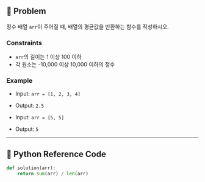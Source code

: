 ## 🧠 Problem
정수 배열 `arr`이 주어질 때, 배열의 평균값을 반환하는 함수를 작성하시오.

### Constraints
- `arr`의 길이는 1 이상 100 이하
- 각 원소는 -10,000 이상 10,000 이하의 정수

### Example
- Input: `arr = [1, 2, 3, 4]`
- Output: `2.5`

- Input: `arr = [5, 5]`
- Output: `5`

---

## 🐍 Python Reference Code

```python
def solution(arr):
    return sum(arr) / len(arr)
```
